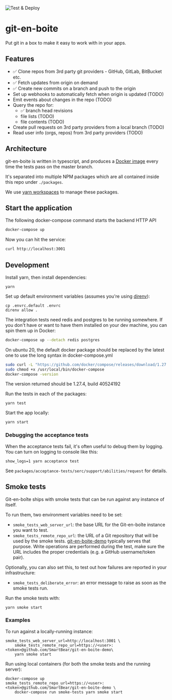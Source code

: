 ![Test & Deploy](https://github.com/SmartBear/git-en-boite/workflows/Run%20tests/badge.svg)

# git-en-boite

Put git in a box to make it easy to work with in your apps.

## Features

- ✅ Clone repos from 3rd party git providers - GitHub, GitLab, BitBucket etc.
- ✅ Fetch updates from origin on demand
- ✅ Create new commits on a branch and push to the origin
- Set up webhooks to automatically fetch when origin is updated (TODO)
- Emit events about changes in the repo (TODO)
- Query the repo for:
  - ✅ branch head revisions
  - file lists (TODO)
  - file contents (TODO)
- Create pull requests on 3rd party providers from a local branch (TODO)
- Read user info (orgs, repos) from 3rd party providers (TODO)

## Architecture

git-en-boite is written in typescript, and produces a [Docker image](https://hub.docker.com/repository/docker/smartbear/git-en-boite) every time the tests pass on the master branch.

It's separated into multiple NPM packages which are all contained inside this repo under `./packages`.

We use [yarn workspaces](https://classic.yarnpkg.com/en/docs/workspaces) to manage these packages.

## Start the application

The following docker-compose command starts the backend HTTP API

```bash
docker-compose up
```

Now you can hit the service:

```bash
curl http://localhost:3001
```

## Development

Install yarn, then install dependencies:

```
yarn
```

Set up default environment variables (assumes you're using [direnv](https://direnv.net/)):

```
cp .envrc.default .envrc
direnv allow .
```

The integration tests need redis and postgres to be running somewhere. If you don't have or want to have them installed on your dev machine, you can spin them up in Docker:

```bash
docker-compose up --detach redis postgres
```
On ubuntu 20, the default docker package should be replaced by the latest one to use the long syntax in docker-compose.yml
```bash
sudo curl -L "https://github.com/docker/compose/releases/download/1.27.4/docker-compose-$(uname -s)-$(uname -m)" -o /usr/local/bin/docker-compose
sudo chmod +x /usr/local/bin/docker-compose
docker-compose -version
```
The version returned should be 1.27.4, build 40524192

Run the tests in each of the packages:

```
yarn test
```

Start the app locally:

```
yarn start
```

### Debugging the acceptance tests

When the acceptance tests fail, it's often useful to debug them by logging. You can turn on logging to console like this:

    show_logs=1 yarn acceptance test

See `packages/acceptance-tests/serc/support/abilities/request` for details.

## Smoke tests

Git-en-boîte ships with smoke tests that can be run against any instance of itself.

To run them, two environment variables need to be set:

- `smoke_tests_web_server_url`: the base URL for the Git-en-boîte instance you want to test.
- `smoke_tests_remote_repo_url`: the URL of a Git repository that will be used by the smoke tests.
  [git-en-boite-demo](https://github.com/SmartBear/git-en-boite-demo) typically serves that purpose.
  Write operations are performed during the test, make sure the
  URL includes the proper credentials (e.g. a GitHub username/token pair).

Optionally, you can also set this, to test out how failures are reported in your infrastructure:

- `smoke_tests_deliberate_error`: an error message to raise as soon as the smoke tests run.

Run the smoke tests with:

    yarn smoke start

### Examples

To run against a locally-running instance:

    smoke_tests_web_server_url=http://localhost:3001 \
        smoke_tests_remote_repo_url=https://<user>:<token>@github.com/SmartBear/git-en-boite-demo\
        yarn smoke start

Run using local containers (for both the smoke tests and the running server):

    docker-compose up
    smoke_tests_remote_repo_url=https://<user>:<token>@github.com/SmartBear/git-en-boite-demo \
        docker-compose run smoke-tests yarn smoke start
